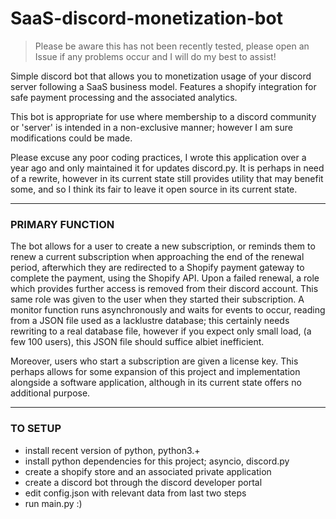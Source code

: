 # SaaS-discord-monetization-bot

> Please be aware this has not been recently tested, please open an Issue if any problems occur and I will do my best to assist!

Simple discord bot that allows you to monetization usage of your discord server following a SaaS business model. Features a shopify integration for safe payment processing and the associated analytics.

This bot is appropriate for use where membership to a discord community or 'server' is intended in a non-exclusive manner; however I am sure modifications could be made.

Please excuse any poor coding practices, I wrote this application over a year ago and only maintained it for updates discord.py. It is perhaps in need of a rewrite, however in its current state still provides utility that may benefit some, and so I think its fair to leave it open source in its current state.

---
### PRIMARY FUNCTION

The bot allows for a user to create a new subscription, or reminds them to renew a current subscription when approaching the end of the renewal period, afterwhich they are redirected to a Shopify payment gateway to complete the payment, using the Shopify API. Upon a failed renewal, a role which provides further access is removed from their discord account. This same role was given to the user when they started their subscription. A monitor function runs asynchronously and waits for events to occur, reading from a JSON file used as a lacklustre database; this certainly needs rewriting to a real database file, however if you expect only small load, (a few 100 users), this JSON file should suffice albiet inefficient.

Moreover, users who start a subscription are given a license key. This perhaps allows for some expansion of this project and implementation alongside a software application, although in its current state offers no additional purpose.

---
### TO SETUP

- install recent version of python, python3.+
- install python dependencies for this project; asyncio, discord.py
- create a shopify store and an associated private application
- create a discord bot through the discord developer portal
- edit config.json with relevant data from last two steps
- run main.py :)

